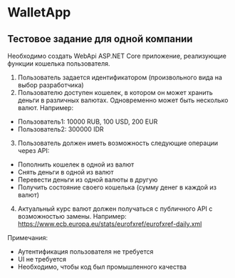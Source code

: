 # WalletApp
## Тестовое задание для одной компании

Необходимо создать WebApi ASP.NET Core приложение, реализующие функции кошелька пользователя.
1. Пользователь задается идентификатором (произвольного вида на выбор разработчика)
2. Пользователю доступен кошелек, в котором он может хранить деньги в различных валютах. Одновременно может быть несколько валют. Например:
- Пользователь1: 10000 RUB, 100 USD, 200 EUR
- Пользователь2: 300000 IDR
3. Пользователь должен иметь возможность следующие операции через API:
  - Пополнить кошелек в одной из валют
  - Снять деньги в одной из валют
  - Перевести деньги из одной валюты в другую
  - Получить состояние своего кошелька (сумму денег в каждой из валют)
4. Актуальный курс валют должен получаться с публичного API с возможностью замены. Например: https://www.ecb.europa.eu/stats/eurofxref/eurofxref-daily.xml

Примечания:
- Аутентификация пользователя не требуется
- UI не требуется
- Необходимо, чтобы код был промышленного качества
